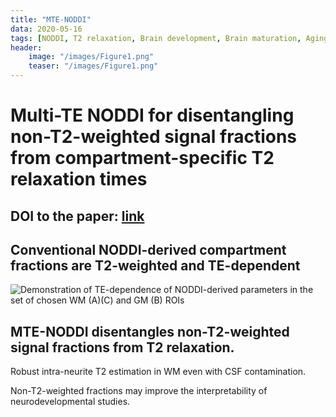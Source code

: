 ```yaml
---
title: "MTE-NODDI"
data: 2020-05-16
tags: [NODDI, T2 relaxation, Brain development, Brain maturation, Aging]
header:
    image: "/images/Figure1.png"
    teaser: "/images/Figure1.png"
---
```


# Multi-TE NODDI for disentangling non-T2-weighted signal fractions from compartment-specific T2 relaxation times

## DOI to the paper: [link](https://doi.org/10.1016/j.neuroimage.2020.116906)
## Conventional NODDI-derived compartment fractions are T2-weighted and TE-dependent
<img src="{{ site.url }}{{ site.baseurl }}/images/Figure2.png" alt="Demonstration of TE-dependence of NODDI-derived parameters in the set of chosen WM (A)(C) and GM (B) ROIs">

## MTE-NODDI disentangles non-T2-weighted signal fractions from T2 relaxation.


Robust intra-neurite T2 estimation in WM even with CSF contamination.

Non-T2-weighted fractions may improve the interpretability of neurodevelopmental studies.